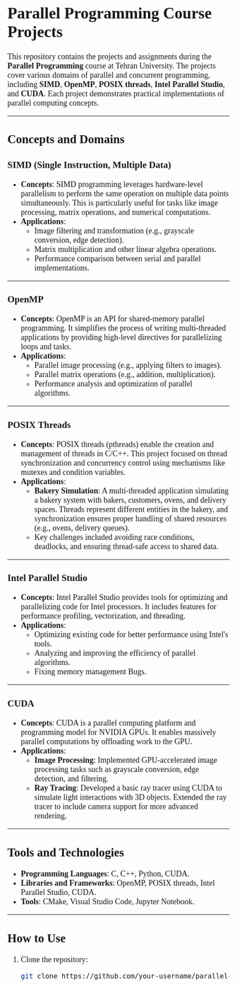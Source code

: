 <span style="font-size:18px; font-family: Consolas,serif" >

# Parallel Programming Course Projects

This repository contains the projects and assignments during the **Parallel Programming** course at Tehran University. The projects cover various domains of parallel and concurrent programming, including **SIMD**, **OpenMP**, **POSIX threads**, **Intel Parallel Studio**, and **CUDA**. Each project demonstrates practical implementations of parallel computing concepts.

---

## Concepts and Domains

### **SIMD (Single Instruction, Multiple Data)**
- **Concepts**: SIMD programming leverages hardware-level parallelism to perform the same operation on multiple data points simultaneously. This is particularly useful for tasks like image processing, matrix operations, and numerical computations.
- **Applications**:
  - Image filtering and transformation (e.g., grayscale conversion, edge detection).
  - Matrix multiplication and other linear algebra operations.
  - Performance comparison between serial and parallel implementations.

---

### **OpenMP**
- **Concepts**: OpenMP is an API for shared-memory parallel programming. It simplifies the process of writing multi-threaded applications by providing high-level directives for parallelizing loops and tasks.
- **Applications**:
  - Parallel image processing (e.g., applying filters to images).
  - Parallel matrix operations (e.g., addition, multiplication).
  - Performance analysis and optimization of parallel algorithms.

---

### **POSIX Threads**
- **Concepts**: POSIX threads (pthreads) enable the creation and management of threads in C/C++. This project focused on thread synchronization and concurrency control using mechanisms like mutexes and condition variables.
- **Applications**:
  - **Bakery Simulation**: A multi-threaded application simulating a bakery system with bakers, customers, ovens, and delivery spaces. Threads represent different entities in the bakery, and synchronization ensures proper handling of shared resources (e.g., ovens, delivery queues).
  - Key challenges included avoiding race conditions, deadlocks, and ensuring thread-safe access to shared data.

---

### **Intel Parallel Studio**
- **Concepts**: Intel Parallel Studio provides tools for optimizing and parallelizing code for Intel processors. It includes features for performance profiling, vectorization, and threading.
- **Applications**:
  - Optimizing existing code for better performance using Intel's tools.
  - Analyzing and improving the efficiency of parallel algorithms.
  - Fixing memory management Bugs.

---

### **CUDA**
- **Concepts**: CUDA is a parallel computing platform and programming model for NVIDIA GPUs. It enables massively parallel computations by offloading work to the GPU.
- **Applications**:
  - **Image Processing**: Implemented GPU-accelerated image processing tasks such as grayscale conversion, edge detection, and filtering.
  - **Ray Tracing**: Developed a basic ray tracer using CUDA to simulate light interactions with 3D objects. Extended the ray tracer to include camera support for more advanced rendering.

---

## Tools and Technologies
- **Programming Languages**: C, C++, Python, CUDA.
- **Libraries and Frameworks**: OpenMP, POSIX threads, Intel Parallel Studio, CUDA.
- **Tools**: CMake, Visual Studio Code, Jupyter Notebook.

---

## How to Use
1. Clone the repository:
   ```bash
   git clone https://github.com/your-username/parallel-programming-projects.git

  </span>
